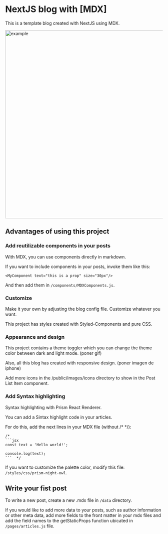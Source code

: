 # NextJS blog with [MDX]
This is a template blog created with NextJS using MDX.
<br />

<img src="/public/gifia-preview.gif?" alt="example" width="600"/>


## Advantages of using this project

### Add reutilizable components in your posts
With MDX, you can use components directly in markdown.

If you want to include components in your posts, invoke them like this:
```
<MyComponent text="this is a prop" size="30px"/>

```

And then add them in `/components/MDXComponents.js`.


### Customize
Make it your own by adjusting the blog config file. Customize whatever you want.

This project has styles created with Styled-Components and pure CSS.


### Appearance and design
This project contains a theme toggler which you can change the theme color between dark and light mode.
(poner gif)

Also, all this blog has created with responsive design.
(poner imagen de iphone)

Add more icons in the /public/images/icons directory to show in the Post List Item component.


### Add Syntax highlighting
Syntax highlighting with Prism React Renderer.

You can add a Sintax highlight code in your articles.

For do this, add the next lines in your MDX file (without /* */):

```
/*
```jsx
const text = 'Hello world!';

console.log(text);
```  */
```

If you want to customize the palette color, modify this file: `/styles/css/prism-night-owl`.



## Write your fist post
To write a new post, create a new .mdx file in `/data` directory.

If you would like to add more data to your posts, such as author information or other meta data, add more fields to the front matter in your mdx files and add the field names to the getStaticProps function ubicated in `/pages/articles.js` file.


